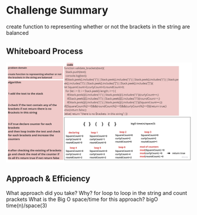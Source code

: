 # Challenge Summary
<!-- Description of the challenge -->
create function to representing whether or not the brackets in the string are balanced 
## Whiteboard Process
<!-- Embedded whiteboard image -->
![alt text](validate-brackets.jpg)
## Approach & Efficiency
 What approach did you take? Why? for loop to loop in the string and count prackets 
 What is the Big O space/time for this approach? bigO time(n)/space(3)
